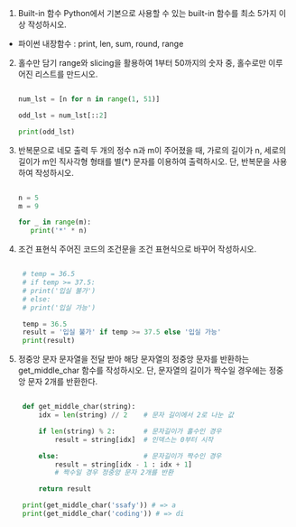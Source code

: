 1. Built-in 함수
    Python에서 기본으로 사용할 수 있는 built-in 함수를 최소 5가지 이상 작성하시오.

- 파이썬 내장함수 : print, len, sum, round, range


2. 홀수만 담기
    range와 slicing을 활용하여 1부터 50까지의 숫자 중,
    홀수로만 이루어진 리스트를 만드시오.

   ```python
   
   num_lst = [n for n in range(1, 51)]

   odd_lst = num_lst[::2]

   print(odd_lst)
   ```


3. 반복문으로 네모 출력
    두 개의 정수 n과 m이 주어졌을 때, 가로의 길이가 n, 세로의 길이가 m인 직사각형 형태를 별(*) 문자를 이용하여 출력하시오. 단, 반복문을 사용하여 작성하시오.

   ```python
   
   n = 5
   m = 9
   
   for _ in range(m):
      print('*' * n)
   ```


4. 조건 표현식
    주어진 코드의 조건문을 조건 표현식으로 바꾸어 작성하시오.

   ```python
   
    # temp = 36.5
    # if temp >= 37.5:
    # print('입실 불가')
    # else:
    # print('입실 가능')

    temp = 36.5
    result = '입실 불가' if temp >= 37.5 else '입실 가능'
    print(result)
   ```


5. 정중앙 문자
    문자열을 전달 받아 해당 문자열의 정중앙 문자를 반환하는 get_middle_char 함수를
    작성하시오. 단, 문자열의 길이가 짝수일 경우에는 정중앙 문자 2개를 반환한다.

   ```python

    def get_middle_char(string):
        idx = len(string) // 2    # 문자 길이에서 2로 나눈 값

        if len(string) % 2:       # 문자길이가 홀수인 경우
            result = string[idx]  # 인덱스는 0부터 시작

        else:                     # 문자길이가 짝수인 경우
            result = string[idx - 1 : idx + 1] 
            # 짝수일 경우 정중앙 문자 2개를 반환

        return result

    print(get_middle_char('ssafy')) # => a
    print(get_middle_char('coding')) # => di
   ```